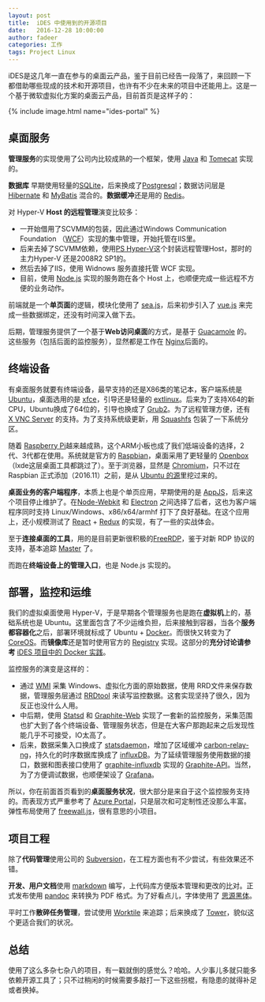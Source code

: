 ```yaml
---
layout: post
title:  iDES 中使用到的开源项目
date:   2016-12-28 10:00:00
author: fadeer
categories: 工作
tags: Project Linux
---
```


iDES是这几年一直在参与的桌面云产品，鉴于目前已经告一段落了，来回顾一下都借助哪些现成的技术和开源项目，也许有不少在未来的项目中还能用上。这是一个基于微软虚拟化方案的桌面云产品，目前首页是这样子的：

{% include image.html name="ides-portal" %}

桌面服务
----
**管理服务**的实现使用了公司内比较成熟的一个框架，使用 [Java](http://www.oracle.com/technetwork/topics/newtojava/overview/index.html) 和 [Tomecat](http://tomcat.apache.org/) 实现的。

**数据库** 早期使用轻量的[SQLite](https://sqlite.org/)，后来换成了[Postgresql](https://www.postgresql.org/)；数据访问层是 [Hibernate](http://hibernate.org/) 和 [MyBatis](https://github.com/mybatis/mybatis-3) 混合的。**数据缓冲**还是用的 [Redis](https://redis.io/)。

对 Hyper-V **Host 的远程管理**演变比较多：

* 一开始借用了SCVMM的包装，因此通过Windows Communication Foundation （[WCF](https://msdn.microsoft.com/en-us/library/dd456779(v=vs.100).aspx)）实现的集中管理，开始托管在IIS里。
* 后来去掉了SCVMM依赖，使用[PS Hyper-V](https://pshyperv.codeplex.com/)这个封装远程管理Host，那时的主力Hyper-V 还是2008R2 SP1的。
* 然后去掉了IIS，使用 Widnows 服务直接托管 WCF 实现。
* 目前，使用 [Node.js](https://github.com/nodejs/node) 实现的服务跑在各个 Host 上，也顺便完成一些远程不方便的业务动作。

前端就是一个**单页面**的逻辑，模块化使用了 [sea.js](http://seajs.org/docs/)，后来初步引入了 [vue.js](https://vuejs.org.cn/) 来完成一些数据绑定，还没有时间深入做下去。

后期，管理服务提供了一个基于**Web访问桌面**的方式，是基于 [Guacamole](http://guacamole.incubator.apache.org/doc/gug/) 的。这些服务（包括后面的监控服务），显然都是工作在 [Nginx](http://nginx.org/en/docs/)后面的。


终端设备
----
有桌面服务就要有终端设备，最早支持的还是X86类的笔记本，客户端系统是 [Ubuntu](http://releases.ubuntu.com/14.04/)，桌面选用的是 [xfce](https://www.xfce.org/)，引导还是轻量的 [extlinux](http://www.syslinux.org/wiki/index.php?title=EXTLINUX)。后来为了支持X64的新CPU，Ubuntu换成了64位的，引导也换成了 [Grub2](https://www.gnu.org/software/grub/manual/grub.html)。为了远程管理方便，还有 [X VNC Server](http://www.karlrunge.com/x11vnc/) 的支持。为了支持系统级更新，用 [Squashfs](http://squashfs.sourceforge.net/) 包装了一下系统分区。

随着 [Raspberry Pi](https://www.raspberrypi.org/)越来越成熟，这个ARM小板也成了我们低端设备的选择，2代、3代都在使用。系统就是官方的 [Raspbian](https://www.raspbian.org/)，桌面采用了更轻量的 [Openbox](http://openbox.org/wiki/Main_Page)（lxde这层桌面工具都跳过了）。至于浏览器，显然是 [Chromium](https://www.chromium.org/Home)，只不过在 Raspbian 正式添加（2016.11）之前，是从 [Ubuntu 的源](http://ports.ubuntu.com/pool/universe/c/chromium-browser/)里挖过来的。

**桌面业务的客户端程序**，本质上也是个单页应用，早期使用的是 [AppJS](https://github.com/appjs/appjs)，后来这个项目停止维护了。在[Node-Webkit](https://github.com/nwjs/nw.js) 和 [Electron](https://github.com/electron/electron) 之间选择了后者，这也为客户端程序同时支持 Linux/Windows、x86/x64/armhf 打下了良好基础。在这个应用上，还小规模测试了 [React](https://facebook.github.io/react/) + [Redux](https://github.com/reactjs/redux) 的实现，有了一些的实战体会。

至于**连接桌面的工具**，用的是目前更新很积极的[FreeRDP](http://www.freerdp.com/)，鉴于对新 RDP 协议的支持，基本追踪 [Master](https://github.com/FreeRDP/FreeRDP) 了。

而跑在**终端设备上的管理入口**，也是 Node.js 实现的。


部署，监控和运维
----
我们的虚拟桌面使用 Hyper-V，于是早期各个管理服务也是跑在**虚拟机**上的，基础系统也是 Ubuntu。这里面包含了不少运维负担，后来接触到容器，当各个**服务都容器化**之后，部署环境就标成了 Ubuntu + [Docker](https://docs.docker.com/)。而很快又转变为了 [CoreOS](https://coreos.com/)。而**镜像库**还是暂时使用官方的 [Registry](https://hub.docker.com/_/registry/) 实现。这部分的**充分讨论请参考** [iDES 项目中的 Docker 实践](https://fadeer.github.io/%E5%B7%A5%E4%BD%9C/2016/11/01/ides-docker.html)。

监控服务的演变是这样的：

* 通过 [WMI](https://msdn.microsoft.com/en-us/library/aa394582(v=vs.85).aspx) 采集 Windows、虚拟化方面的原始数据，使用 RRD文件来保存数据，管理服务层通过 [RRDtool](http://oss.oetiker.ch/rrdtool/) 来读写监控数据。这套实现坚持了很久，因为反正也没什么人用。
* 中后期，使用 [Statsd](https://github.com/etsy/statsd) 和 [Graphite-Web](https://github.com/graphite-project/graphite-web) 实现了一套新的监控服务，采集范围也扩大到了各个终端设备、管理服务状态，但是在大客户那跑起来之后发现性能几乎不可接受，IO太高了。
* 后来，数据采集入口换成了 [statsdaemon](https://github.com/bitly/statsdaemon)，增加了区域缓冲 [carbon-relay-ng](https://github.com/graphite-ng/carbon-relay-ng)，持久化的时序数据库换成了 [influxDB](https://www.influxdata.com/time-series-platform/influxdb/)。为了延续管理服务使用数据的接口，数据和图表接口使用了 [graphite-influxdb](https://github.com/pkittenis/graphite-influxdb/) 实现的 [Graphite-API](https://graphite-api.readthedocs.io/en/latest/)。当然，为了方便调试数据，也顺便架设了 [Grafana](https://github.com/grafana/grafana)。

所以，你在前面首页看到的**桌面服务状况**，很大部分是来自于这个监控服务支持的。而表现方式严重参考了 [Azure Portal](https://azure.microsoft.com/en-us/features/azure-portal/)，只是层次和可定制性还没那么丰富。弹性布局使用了 [freewall.js](http://vnjs.net/www/project/freewall/)，很有意思的小项目。


项目工程
----
除了**代码管理**使用公司的 [Subversion](https://subversion.apache.org/)，在工程方面也有不少尝试，有些效果还不错。

**开发、用户文档**使用 [markdown](https://en.wikipedia.org/wiki/Markdown) 编写，上代码库方便版本管理和更改的比对。正式发布使用 [pandoc](http://pandoc.org/) 来转换为 PDF 格式。为了好看点儿，字体使用了 [思源黑体](https://github.com/adobe-fonts/source-han-sans)。

平时工作**散碎任务管理**，尝试使用 [Worktile](https://worktile.com/) 来追踪；后来换成了 [Tower](https://tower.im)，貌似这个更适合我们的状况。


总结
----
使用了这么多杂七杂八的项目，有一戳就倒的感觉么？哈哈。人少事儿多就只能多依赖开源工具了；只不过稍闲的时候需要多敲打一下这些拐棍，有隐患的就得补足或者换掉。


